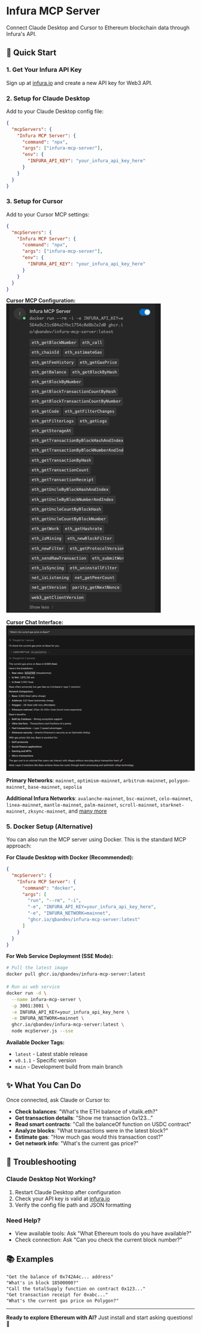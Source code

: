# Infura MCP Server

Connect Claude Desktop and Cursor to Ethereum blockchain data through Infura's API.

## 🚀 Quick Start

### 1. Get Your Infura API Key

Sign up at [infura.io](https://infura.io) and create a new API key for Web3 API.

### 2. Setup for Claude Desktop

Add to your Claude Desktop config file:

```json
{
  "mcpServers": {
    "Infura MCP Server": {
      "command": "npx",
      "args": ["infura-mcp-server"],
      "env": {
        "INFURA_API_KEY": "your_infura_api_key_here"
      }
    }
  }
}
```

### 3. Setup for Cursor

Add to your Cursor MCP settings:

```json
{
  "mcpServers": {
    "Infura MCP Server": {
      "command": "npx",
      "args": ["infura-mcp-server"],
      "env": {
        "INFURA_API_KEY": "your_infura_api_key_here"
      }
    }
  }
}
```

**Cursor MCP Configuration:**
![Cursor MCP Setup](img/cursor-mcp.jpg)

**Cursor Chat Interface:**
![Cursor Chat with Infura MCP](img/cursor-chat.jpg)



**Primary Networks**: `mainnet`, `optimism-mainnet`, `arbitrum-mainnet`, `polygon-mainnet`, `base-mainnet`, `sepolia`

**Additional Infura Networks**: `avalanche-mainnet`, `bsc-mainnet`, `celo-mainnet`, `linea-mainnet`, `mantle-mainnet`, `palm-mainnet`, `scroll-mainnet`, `starknet-mainnet`, `zksync-mainnet`, and [many more](https://docs.metamask.io/services/get-started/endpoints/)

### 5. Docker Setup (Alternative)

You can also run the MCP server using Docker. This is the standard MCP approach:

**For Claude Desktop with Docker (Recommended):**

```json
{
  "mcpServers": {
    "Infura MCP Server": {
      "command": "docker",
      "args": [
        "run", "--rm", "-i",
        "-e", "INFURA_API_KEY=your_infura_api_key_here",
        "-e", "INFURA_NETWORK=mainnet",
        "ghcr.io/qbandev/infura-mcp-server:latest"
      ]
    }
  }
}
```

**For Web Service Deployment (SSE Mode):**

```bash
# Pull the latest image
docker pull ghcr.io/qbandev/infura-mcp-server:latest

# Run as web service
docker run -d \
  --name infura-mcp-server \
  -p 3001:3001 \
  -e INFURA_API_KEY=your_infura_api_key_here \
  -e INFURA_NETWORK=mainnet \
  ghcr.io/qbandev/infura-mcp-server:latest \
  node mcpServer.js --sse
```

**Available Docker Tags:**
- `latest` - Latest stable release  
- `v0.1.1` - Specific version
- `main` - Development build from main branch

## ✨ What You Can Do

Once connected, ask Claude or Cursor to:

- **Check balances**: "What's the ETH balance of vitalik.eth?"
- **Get transaction details**: "Show me transaction 0x123..."
- **Read smart contracts**: "Call the balanceOf function on USDC contract"
- **Analyze blocks**: "What transactions were in the latest block?"
- **Estimate gas**: "How much gas would this transaction cost?"
- **Get network info**: "What's the current gas price?"

## 🔧 Troubleshooting

### Claude Desktop Not Working?

1. Restart Claude Desktop after configuration
2. Check your API key is valid at [infura.io](https://infura.io/dashboard)
3. Verify the config file path and JSON formatting

### Need Help?

- View available tools: Ask "What Ethereum tools do you have available?"
- Check connection: Ask "Can you check the current block number?"

## 📚 Examples

```
"Get the balance of 0x742A4c... address"
"What's in block 18500000?"
"Call the totalSupply function on contract 0x123..."
"Get transaction receipt for 0xabc..."
"What's the current gas price on Polygon?"
```

---

**Ready to explore Ethereum with AI?** Just install and start asking questions! 🎯

